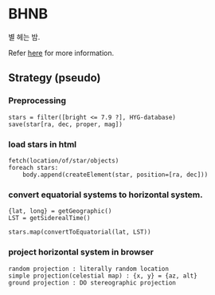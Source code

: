 # BHNB
별 헤는 밤.

Refer [here](https://pngwna.github.io/dev/bhnb/0) for more information.

## Strategy (pseudo)
### Preprocessing
```
stars = filter([bright <= 7.9 ?], HYG-database)
save(star[ra, dec, proper, mag])
```

### load stars in html
```
fetch(location/of/star/objects)
foreach stars:
    body.append(createElement(star, position=[ra, dec]))
```

### convert equatorial systems to horizontal system.
```
{lat, long} = getGeographic()
LST = getSiderealTime()

stars.map(convertToEquatorial(lat, LST))
```

### project horizontal system in browser
```
random projection : literally random location
simple projection(celestial map) : {x, y} = {az, alt}
ground projection : DO stereographic projection
```

